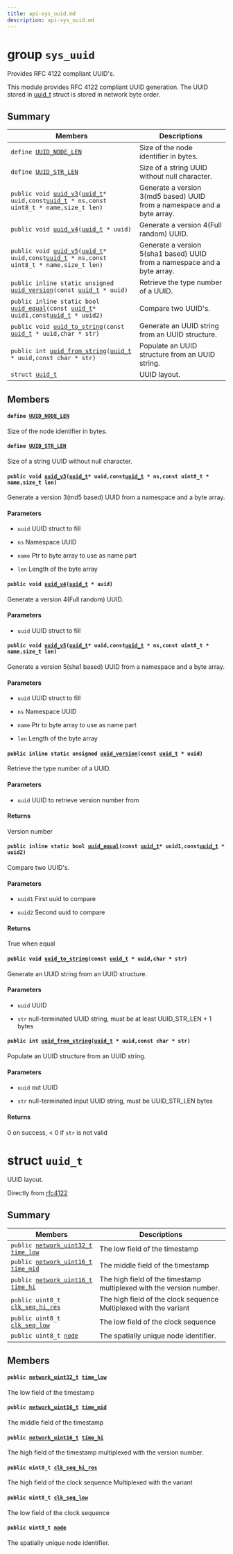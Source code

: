```yaml
---
title: api-sys_uuid.md
description: api-sys_uuid.md
---
```

# group `sys_uuid` 

Provides RFC 4122 compliant UUID's.

This module provides RFC 4122 compliant UUID generation. The UUID stored in [uuid_t](./doc/starlight-docs/src/content/docs/apidoc/api-sys_uuid.md#structuuid__t) struct is stored in network byte order.

## Summary

 Members                        | Descriptions                                
--------------------------------|---------------------------------------------
`define `[`UUID_NODE_LEN`](#group__sys__uuid_1ga2565e2ae3b160ea278b176019eafbc23)            | Size of the node identifier in bytes.
`define `[`UUID_STR_LEN`](#group__sys__uuid_1ga6d37dd9ad8391595db1b71ca2103a228)            | Size of a string UUID without null character.
`public void `[`uuid_v3`](#group__sys__uuid_1ga0297d3ca74708e40a8bc30afae51b453)`(`[`uuid_t`](./doc/starlight-docs/src/content/docs/apidoc/api-sys_uuid.md#structuuid__t)` * uuid,const `[`uuid_t`](./doc/starlight-docs/src/content/docs/apidoc/api-sys_uuid.md#structuuid__t)` * ns,const uint8_t * name,size_t len)`            | Generate a version 3(md5 based) UUID from a namespace and a byte array.
`public void `[`uuid_v4`](#group__sys__uuid_1gad8cfa3c0efb6e7a36afac1ac96f34605)`(`[`uuid_t`](./doc/starlight-docs/src/content/docs/apidoc/api-sys_uuid.md#structuuid__t)` * uuid)`            | Generate a version 4(Full random) UUID.
`public void `[`uuid_v5`](#group__sys__uuid_1gac19d8ca4fd93d805e16028c5a1fc6a9f)`(`[`uuid_t`](./doc/starlight-docs/src/content/docs/apidoc/api-sys_uuid.md#structuuid__t)` * uuid,const `[`uuid_t`](./doc/starlight-docs/src/content/docs/apidoc/api-sys_uuid.md#structuuid__t)` * ns,const uint8_t * name,size_t len)`            | Generate a version 5(sha1 based) UUID from a namespace and a byte array.
`public inline static unsigned `[`uuid_version`](#group__sys__uuid_1ga287a34b17e69df60d4a19c17457dff24)`(const `[`uuid_t`](./doc/starlight-docs/src/content/docs/apidoc/api-sys_uuid.md#structuuid__t)` * uuid)`            | Retrieve the type number of a UUID.
`public inline static bool `[`uuid_equal`](#group__sys__uuid_1ga64553d1e2fd804dca8480bf2555f415d)`(const `[`uuid_t`](./doc/starlight-docs/src/content/docs/apidoc/api-sys_uuid.md#structuuid__t)` * uuid1,const `[`uuid_t`](./doc/starlight-docs/src/content/docs/apidoc/api-sys_uuid.md#structuuid__t)` * uuid2)`            | Compare two UUID's.
`public void `[`uuid_to_string`](#group__sys__uuid_1ga2db1c1e69b3449449bcf9a9d59a7db34)`(const `[`uuid_t`](./doc/starlight-docs/src/content/docs/apidoc/api-sys_uuid.md#structuuid__t)` * uuid,char * str)`            | Generate an UUID string from an UUID structure.
`public int `[`uuid_from_string`](#group__sys__uuid_1ga773f9b29457317ed30b27ab4525c42dd)`(`[`uuid_t`](./doc/starlight-docs/src/content/docs/apidoc/api-sys_uuid.md#structuuid__t)` * uuid,const char * str)`            | Populate an UUID structure from an UUID string.
`struct `[`uuid_t`](#structuuid__t) | UUID layout.

## Members

#### `define `[`UUID_NODE_LEN`](#group__sys__uuid_1ga2565e2ae3b160ea278b176019eafbc23) 

Size of the node identifier in bytes.

#### `define `[`UUID_STR_LEN`](#group__sys__uuid_1ga6d37dd9ad8391595db1b71ca2103a228) 

Size of a string UUID without null character.

#### `public void `[`uuid_v3`](#group__sys__uuid_1ga0297d3ca74708e40a8bc30afae51b453)`(`[`uuid_t`](./doc/starlight-docs/src/content/docs/apidoc/api-sys_uuid.md#structuuid__t)` * uuid,const `[`uuid_t`](./doc/starlight-docs/src/content/docs/apidoc/api-sys_uuid.md#structuuid__t)` * ns,const uint8_t * name,size_t len)` 

Generate a version 3(md5 based) UUID from a namespace and a byte array.

#### Parameters
* `uuid` UUID struct to fill 

* `ns` Namespace UUID 

* `name` Ptr to byte array to use as name part 

* `len` Length of the byte array

#### `public void `[`uuid_v4`](#group__sys__uuid_1gad8cfa3c0efb6e7a36afac1ac96f34605)`(`[`uuid_t`](./doc/starlight-docs/src/content/docs/apidoc/api-sys_uuid.md#structuuid__t)` * uuid)` 

Generate a version 4(Full random) UUID.

#### Parameters
* `uuid` UUID struct to fill

#### `public void `[`uuid_v5`](#group__sys__uuid_1gac19d8ca4fd93d805e16028c5a1fc6a9f)`(`[`uuid_t`](./doc/starlight-docs/src/content/docs/apidoc/api-sys_uuid.md#structuuid__t)` * uuid,const `[`uuid_t`](./doc/starlight-docs/src/content/docs/apidoc/api-sys_uuid.md#structuuid__t)` * ns,const uint8_t * name,size_t len)` 

Generate a version 5(sha1 based) UUID from a namespace and a byte array.

#### Parameters
* `uuid` UUID struct to fill 

* `ns` Namespace UUID 

* `name` Ptr to byte array to use as name part 

* `len` Length of the byte array

#### `public inline static unsigned `[`uuid_version`](#group__sys__uuid_1ga287a34b17e69df60d4a19c17457dff24)`(const `[`uuid_t`](./doc/starlight-docs/src/content/docs/apidoc/api-sys_uuid.md#structuuid__t)` * uuid)` 

Retrieve the type number of a UUID.

#### Parameters
* `uuid` UUID to retrieve version number from

#### Returns
Version number

#### `public inline static bool `[`uuid_equal`](#group__sys__uuid_1ga64553d1e2fd804dca8480bf2555f415d)`(const `[`uuid_t`](./doc/starlight-docs/src/content/docs/apidoc/api-sys_uuid.md#structuuid__t)` * uuid1,const `[`uuid_t`](./doc/starlight-docs/src/content/docs/apidoc/api-sys_uuid.md#structuuid__t)` * uuid2)` 

Compare two UUID's.

#### Parameters
* `uuid1` First uuid to compare 

* `uuid2` Second uuid to compare

#### Returns
True when equal

#### `public void `[`uuid_to_string`](#group__sys__uuid_1ga2db1c1e69b3449449bcf9a9d59a7db34)`(const `[`uuid_t`](./doc/starlight-docs/src/content/docs/apidoc/api-sys_uuid.md#structuuid__t)` * uuid,char * str)` 

Generate an UUID string from an UUID structure.

#### Parameters
* `uuid` UUID 

* `str` null-terminated UUID string, must be at least UUID_STR_LEN + 1 bytes

#### `public int `[`uuid_from_string`](#group__sys__uuid_1ga773f9b29457317ed30b27ab4525c42dd)`(`[`uuid_t`](./doc/starlight-docs/src/content/docs/apidoc/api-sys_uuid.md#structuuid__t)` * uuid,const char * str)` 

Populate an UUID structure from an UUID string.

#### Parameters
* `uuid` out UUID 

* `str` null-terminated input UUID string, must be UUID_STR_LEN bytes

#### Returns
0 on success, < 0 if `str` is not valid

# struct `uuid_t` 

UUID layout.

Directly from [rfc4122](https://tools.ietf.org/html/rfc4122#section-4.1.2)

## Summary

 Members                        | Descriptions                                
--------------------------------|---------------------------------------------
`public `[`network_uint32_t`](./doc/starlight-docs/src/content/docs/apidoc/api-undefined.md#byteorder_8h_1a041efbda03b04a2f6866cf12dde1efea)` `[`time_low`](#structuuid__t_1a9bd7660ac48cc23b3f57617667c4ecc3) | The low field of the timestamp
`public `[`network_uint16_t`](./doc/starlight-docs/src/content/docs/apidoc/api-undefined.md#byteorder_8h_1a639ad79c8926cb896d5a8f12b14d49e3)` `[`time_mid`](#structuuid__t_1a389096559d2a5e5c0e38e302320cb0a3) | The middle field of the timestamp
`public `[`network_uint16_t`](./doc/starlight-docs/src/content/docs/apidoc/api-undefined.md#byteorder_8h_1a639ad79c8926cb896d5a8f12b14d49e3)` `[`time_hi`](#structuuid__t_1a6540611eb0dfb9d08b5e72bc6f08f065) | The high field of the timestamp multiplexed with the version number.
`public uint8_t `[`clk_seq_hi_res`](#structuuid__t_1a8dcfad8dadc39e3b8a575f2fce7a499a) | The high field of the clock sequence Multiplexed with the variant
`public uint8_t `[`clk_seq_low`](#structuuid__t_1ac7d8a6f563e84508ae14295a850bf604) | The low field of the clock sequence
`public uint8_t `[`node`](#structuuid__t_1a0235fa634d235ade3f46d512469fbcfa) | The spatially unique node identifier.

## Members

#### `public `[`network_uint32_t`](./doc/starlight-docs/src/content/docs/apidoc/api-undefined.md#byteorder_8h_1a041efbda03b04a2f6866cf12dde1efea)` `[`time_low`](#structuuid__t_1a9bd7660ac48cc23b3f57617667c4ecc3) 

The low field of the timestamp

#### `public `[`network_uint16_t`](./doc/starlight-docs/src/content/docs/apidoc/api-undefined.md#byteorder_8h_1a639ad79c8926cb896d5a8f12b14d49e3)` `[`time_mid`](#structuuid__t_1a389096559d2a5e5c0e38e302320cb0a3) 

The middle field of the timestamp

#### `public `[`network_uint16_t`](./doc/starlight-docs/src/content/docs/apidoc/api-undefined.md#byteorder_8h_1a639ad79c8926cb896d5a8f12b14d49e3)` `[`time_hi`](#structuuid__t_1a6540611eb0dfb9d08b5e72bc6f08f065) 

The high field of the timestamp multiplexed with the version number.

#### `public uint8_t `[`clk_seq_hi_res`](#structuuid__t_1a8dcfad8dadc39e3b8a575f2fce7a499a) 

The high field of the clock sequence Multiplexed with the variant

#### `public uint8_t `[`clk_seq_low`](#structuuid__t_1ac7d8a6f563e84508ae14295a850bf604) 

The low field of the clock sequence

#### `public uint8_t `[`node`](#structuuid__t_1a0235fa634d235ade3f46d512469fbcfa) 

The spatially unique node identifier.

